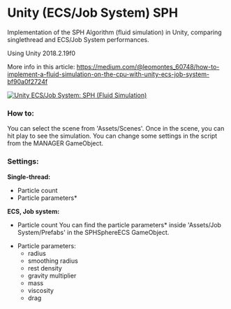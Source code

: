# Unity (ECS/Job System) SPH
Implementation of the SPH Algorithm (fluid simulation) in Unity, comparing singlethread and ECS/Job System performances.

Using Unity 2018.2.19f0

More info in this article: https://medium.com/@leomontes_60748/how-to-implement-a-fluid-simulation-on-the-cpu-with-unity-ecs-job-system-bf90a0f2724f

[![Unity ECS/Job System: SPH (Fluid Simulation)](https://img.youtube.com/vi/ehzfa0WgLEw/0.jpg)](https://www.youtube.com/watch?v=ehzfa0WgLEw "Unity ECS/Job System: SPH (Fluid Simulation)")


### How to:
You can select the scene from 'Assets/Scenes'. Once in the scene, you can hit play to see the simulation. You can change some settings in the script from the MANAGER GameObject.

### Settings:
**Single-thread:**
- Particle count
- Particle parameters*

**ECS, Job system:**
- Particle count
You can find the particle parameters* inside 'Assets/Job System/Prefabs' in the SPHSphereECS GameObject.


* Particle parameters:
  - radius
  - smoothing radius
  - rest density
  - gravity multiplier
  - mass
  - viscosity
  - drag
